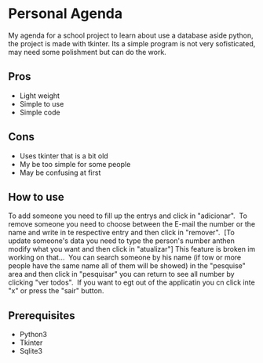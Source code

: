 <h1>Personal Agenda</h1>
My agenda for a school project to learn about use a database aside python, the project is made with tkinter.
Its a simple program is not very sofisticated, may need some polishment but can do the work.

<h2>Pros</h2>
<ul>
  <li>Light weight</li>
  <li>Simple to use</li>
  <li>Simple code</li>
</ul>

<h2>Cons</h2>
<ul>
  <li>Uses tkinter that is a bit old</li>
  <li>My be too simple for some people</li>
  <li>May be confusing at first</li>
</ul>

<h2>How to use</h2>
To add someone you need to fill up the entrys and click in "adicionar".
<img src=""/>
To remove someone you need to choose between the E-mail the number or the name and write in te respective entry
and then click in "remover".
<img src=""/>
[To update someone's data you need to type the person's number anthen modify what you want and then click in "atualizar"] This feature is broken im working on that...
<img src=""/>
You can search someone by his name (if tow or more people have the same name all of them will be showed) in the "pesquise" area
and then click in "pesquisar" you can return to see all number by clicking "ver todos".
<img src=""/>
If you want to egt out of the applicatin you cn click inte "x" or press the "sair" button.
<img src=""/>

<h2>Prerequisites</h2>
<ul>
  <li>Python3</li>
  <li>Tkinter</li>
  <li>Sqlite3</li>
</ul>


